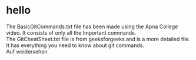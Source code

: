 # hello
The BasicGitCommands.txt file has been made using the Apna College video. It consists of only all the Important commands.
<br>
The GitCheatSheet.txt file is from geeksforgeeks and is a more detailed file. It has everything you need to know about git commands.
<br>
Auf weidersehen
